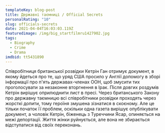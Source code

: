 ```yaml
---
templateKey: blog-post
title: Державні таємниці / Official Secrets
personalRating: "10"
slug: officials-secrets
date: 2021-04-04T16:03:03.119Z
featuredimage: /img/big_startfilmru1427902.jpg
tags:
  - Biography
  - Crime
  - Drama
imdbid: tt5431890
---
```

Співробітниця британської розвідки Кетрін Ган отримує документ, в якому йдеться про те, що уряд США просило у Англії допомогу в зборі інформації про п'ять державах-членах ООН, щоб змусити тих проголосувати за незаконне вторгнення в Ірак. Після довгих роздумів Кетрін вирішує оприлюднити лист в пресі. Через британського Закону про державну таємницю всі співробітники розвідки проходять через жорсткі допити, тому героїня змушена зізнатися в скоєному. Але це тільки початок її проблем, оскільки одна газета вирішує опублікувати документ, а чоловік Кетрін, біженець з Туреччини Ясар, опиняється на межі депортації. Життя жінки руйнується, але вона не збирається відступатися від своїх переконань.